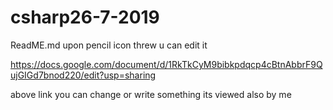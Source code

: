 # csharp26-7-2019


ReadME.md upon pencil icon threw u can edit it

https://docs.google.com/document/d/1RkTkCyM9bibkpdqcp4cBtnAbbrF9QujGIGd7bnod220/edit?usp=sharing

above link you can change or write something its viewed also by me
